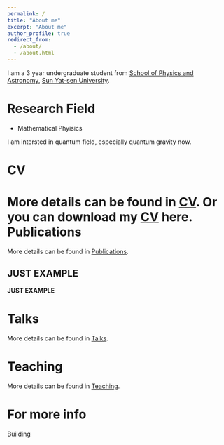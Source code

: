 ```yaml
---
permalink: /
title: "About me"
excerpt: "About me"
author_profile: true
redirect_from: 
  - /about/
  - /about.html
---
```


I am a 3 year undergraduate student from [School of Physics and Astronomy](https://spa.sysu.edu.cn/), [Sun Yat-sen University](https://www.sysu.edu.cn/).

Research Field
======
* Mathematical Phyisics

I am intersted in quantum field, especially quantum gravity now.

CV
=====
More details can be found in [CV](https://liuyisi238.github.io//cv/).
Or you can download my [CV](LiuYisi238.github.io/files/CV.pdf) here.
Publications
======
More details can be found in [Publications](https://liuyisi238.github.io//publications/).

JUST EXAMPLE
------

**JUST EXAMPLE**

Talks
======
More details can be found in [Talks](https://liuyisi238.github.io//talks/).

Teaching
======
More details can be found in [Teaching](https://liuyisi238.github.io//teaching/).


For more info
=====
Building 
